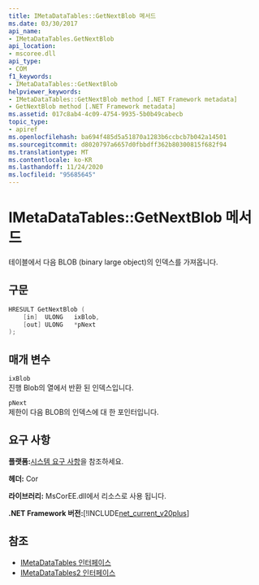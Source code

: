 ```yaml
---
title: IMetaDataTables::GetNextBlob 메서드
ms.date: 03/30/2017
api_name:
- IMetaDataTables.GetNextBlob
api_location:
- mscoree.dll
api_type:
- COM
f1_keywords:
- IMetaDataTables::GetNextBlob
helpviewer_keywords:
- IMetaDataTables::GetNextBlob method [.NET Framework metadata]
- GetNextBlob method [.NET Framework metadata]
ms.assetid: 017c8ab4-4c09-4754-9935-5b0b49cabecb
topic_type:
- apiref
ms.openlocfilehash: ba694f485d5a51870a1283b6ccbcb7b042a14501
ms.sourcegitcommit: d8020797a6657d0fbbdff362b80300815f682f94
ms.translationtype: MT
ms.contentlocale: ko-KR
ms.lasthandoff: 11/24/2020
ms.locfileid: "95685645"
---
```

# <a name="imetadatatablesgetnextblob-method"></a>IMetaDataTables::GetNextBlob 메서드

테이블에서 다음 BLOB (binary large object)의 인덱스를 가져옵니다.  
  
## <a name="syntax"></a>구문  
  
```cpp  
HRESULT GetNextBlob (  
    [in]  ULONG   ixBlob,  
    [out] ULONG   *pNext  
);  
```  
  
## <a name="parameters"></a>매개 변수  

 `ixBlob`  
 진행 Blob의 열에서 반환 된 인덱스입니다.  
  
 `pNext`  
 제한이 다음 BLOB의 인덱스에 대 한 포인터입니다.  
  
## <a name="requirements"></a>요구 사항  

 **플랫폼:**[시스템 요구 사항](../../get-started/system-requirements.md)을 참조하세요.  
  
 **헤더:** Cor  
  
 **라이브러리:** MsCorEE.dll에서 리소스로 사용 됩니다.  
  
 **.NET Framework 버전:**[!INCLUDE[net_current_v20plus](../../../../includes/net-current-v20plus-md.md)]  
  
## <a name="see-also"></a>참조

- [IMetaDataTables 인터페이스](imetadatatables-interface.md)
- [IMetaDataTables2 인터페이스](imetadatatables2-interface.md)
